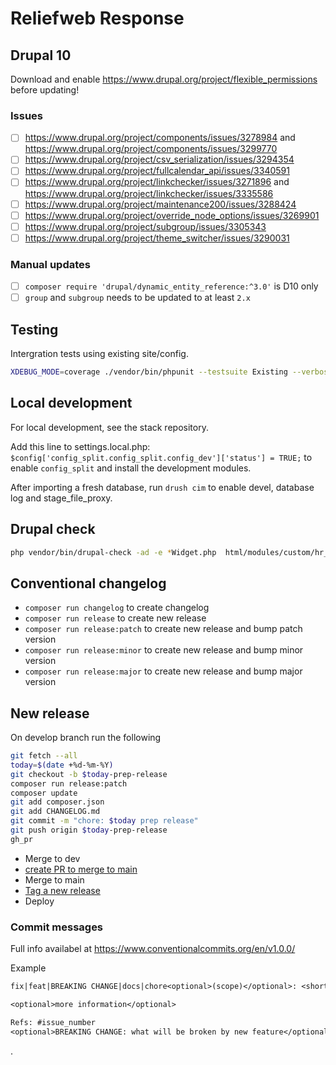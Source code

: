 # Reliefweb Response

## Drupal 10

Download and enable https://www.drupal.org/project/flexible_permissions before updating!

### Issues

- [ ] https://www.drupal.org/project/components/issues/3278984 and https://www.drupal.org/project/components/issues/3299770
- [ ] https://www.drupal.org/project/csv_serialization/issues/3294354
- [ ] https://www.drupal.org/project/fullcalendar_api/issues/3340591
- [ ] https://www.drupal.org/project/linkchecker/issues/3271896 and https://www.drupal.org/project/linkchecker/issues/3335586
- [ ] https://www.drupal.org/project/maintenance200/issues/3288424
- [ ] https://www.drupal.org/project/override_node_options/issues/3269901
- [ ] https://www.drupal.org/project/subgroup/issues/3305343
- [ ] https://www.drupal.org/project/theme_switcher/issues/3290031

### Manual updates

- [ ] `composer require 'drupal/dynamic_entity_reference:^3.0'` is D10 only
- [ ] `group` and `subgroup` needs to be updated to at least `2.x`

## Testing

Intergration tests using existing site/config.

```sh {name=runtests}
XDEBUG_MODE=coverage ./vendor/bin/phpunit --testsuite Existing --verbose
```

## Local development

For local development, see the stack repository.

Add this line to settings.local.php: `$config['config_split.config_split.config_dev']['status'] = TRUE;` to enable `config_split` and install the development modules.

After importing a fresh database, run `drush cim` to enable devel, database log and stage_file_proxy.

## Drupal check

```sh {name=drupalcheck}
php vendor/bin/drupal-check -ad -e *Widget.php  html/modules/custom/hr_paragraphs/src
```

## Conventional changelog

- `composer run changelog` to create changelog
- `composer run release` to create new release
- `composer run release:patch` to create new release and bump patch version
- `composer run release:minor` to create new release and bump minor version
- `composer run release:major` to create new release and bump major version

## New release

On develop branch run the following

```sh {name=changelog}
git fetch --all
today=$(date +%d-%m-%Y)
git checkout -b $today-prep-release
composer run release:patch
composer update
git add composer.json
git add CHANGELOG.md
git commit -m "chore: $today prep release"
git push origin $today-prep-release
gh_pr
```

- Merge to dev
- [create PR to merge to main](https://github.com/UN-OCHA/response-site/compare/main...develop)
- Merge to main
- [Tag a new release](./gh_release)
- Deploy

### Commit messages

Full info availabel at https://www.conventionalcommits.org/en/v1.0.0/

Example

```txt
fix|feat|BREAKING CHANGE|docs|chore<optional>(scope)</optional>: <short title>

<optional>more information</optional>

Refs: #issue_number
<optional>BREAKING CHANGE: what will be broken by new feature</optional>
```

.
